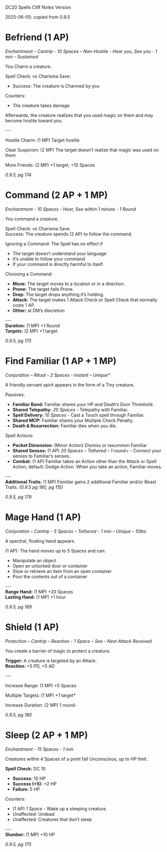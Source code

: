 DC20 Spells Cliff Notes Version

2025-06-05: copied from 0.9.5

# Befriend (1 AP)

*Enchantment – Cantrip - 10 Spaces – Non-Hostile - Hear you, See you - 1 min - Sustained*

You Charm a creature.

Spell Check: vs Charisma Save:

-   Success: The creature is Charmed by you

Counters:

-   The creature takes damage

Afterwards, the creature realizes that you used magic on them and may become hostile toward you.

\---

Hostile Charm: (1 MP) Target hostile

Clear Suspicion: (2 MP) The target doesn’t realize that magic was used on them

More Friends: (2 MP) +1 target, +10 Spaces

*0.9.5, pg 174*

# Command (2 AP + 1 MP)

*Enchantment - 10 Spaces - Hear, See within 1 minute - 1 Round*

You command a creature.

Spell Check: vs Charisma Save.  
Success: The creature spends (2 AP) to follow the command.

Ignoring a Command: The Spell has no effect if

-   The target doesn’t understand your language
-   It’s unable to follow your command
-   If your command is directly harmful to itself.

Choosing a Command:

-   **Move:** The target moves to a location or in a direction.
-   **Prone:** The target falls Prone.
-   **Drop:** The target drops anything it’s holding.
-   **Attack:** The target makes 1 Attack Check or Spell Check that normally costs 1 AP.
-   **Other:** at DM’s discretion

\---  
**Duration:** (1 MP) +1 Round  
**Targets:** (2 MP) +1 target

*0.9.5, pg 175*

# Find Familiar (1 AP + 1 MP)

*Conjuration – Ritual - 2 Spaces - Instant – Unique\**

A friendly servant spirit appears in the form of a Tiny creature.

Passives:

-   **Familiar Bond:** Familiar shares your HP and Death’s Door Threshold.
-   **Shared Telepathy:** *20 Spaces* - Telepathy with Familiar.
-   **Spell Delivery:** *10 Spaces* - Cast a Touch spell through Familiar.
-   **Shared MCP:** Familiar shares your Multiple Check Penalty.
-   **Death & Resurrection:** Familiar dies when you die.

Spell Actions:

-   **Pocket Dimension:** (Minor Action) Dismiss or resummon Familiar
-   **Shared Senses:** (1 AP) *20 Spaces – Tethered – 1 round+* - Connect your senses to Familiar’s senses.
-   **Combat:** (1 AP) Familiar takes an Action other than the Attack or Spell Action, default: Dodge Action. When you take an action, Familiar moves.

\---  
**Additional Traits:** (1 MP) Familiar gains 2 additional Familiar and/or Beast Traits. *(0.9.5 pg 180, pg 115)*

*0.9.5, pg 179*

# Mage Hand (1 AP)

*Conjuration – Cantrip  - 5 Spaces – Tethered - 1 min – Unique – 10lbs*

A spectral, floating hand appears.

(1 AP): The hand moves up to 5 Spaces and can:

-   Manipulate an object
-   Open an unlocked door or container
-   Stow or retrieve an item from an open container
-   Pour the contents out of a container

\---  
**Range Hand:** (1 MP) +20 Spaces  
**Lasting Hand:** (1 MP) +1 hour

*0.9.5, pg 169*

# Shield (1 AP)

*Protection – Cantrip – Reaction - 1 Space – See - Next Attack Received*

You create a barrier of magic to protect a creature.

**Trigger:** A creature is targeted by an Attack.  
**Reaction:** +5 PD, +5 AD

\---

Increase Range: (1 MP) +5 Spaces

Multiple Targets: (1 MP) +1 target\*

Increase Duration: (2 MP) 1 round-

*0.9.5, pg 180*

# Sleep (2 AP + 1 MP)

*Enchantment - 15 Spaces - 1 min*

Creatures within 4 Spaces of a point fall Unconscious, up to HP limit.

**Spell Check:** DC 10

-   **Success:** 10 HP
-   **Success (+5):** +2 HP
-   **Failure:** 5 HP

Counters:

-   (1 AP) *1 Space* - Wake up a sleeping creature.
-   Unaffected: Undead
-   Unaffected: Creatures that don’t sleep

\---  
**Slumber:** (1 MP) +10 HP

*0.9.5, pg 175*
